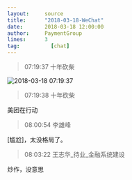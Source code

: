 ```yaml
---
layout:     source 
title:      "2018-03-18-WeChat"
date:       2018-03-18 12:00:00
author:     PaymentGroup
lines:      3 
tag:		  [chat]
---
```

> 07:19:37  十年砍柴  
   
![2018-03-18 07:19:37](http://static.cocolian.cn/img/201803/20180318_071937.png) 
   
> 07:19:38  十年砍柴  
   
美团在行动  
   
> 08:00:54  李雄峰  
   
[尴尬]，太没格局了。  
   
> 08:03:22  王志华_待业_金融系统建设  
   
炒作，没意思  
   
